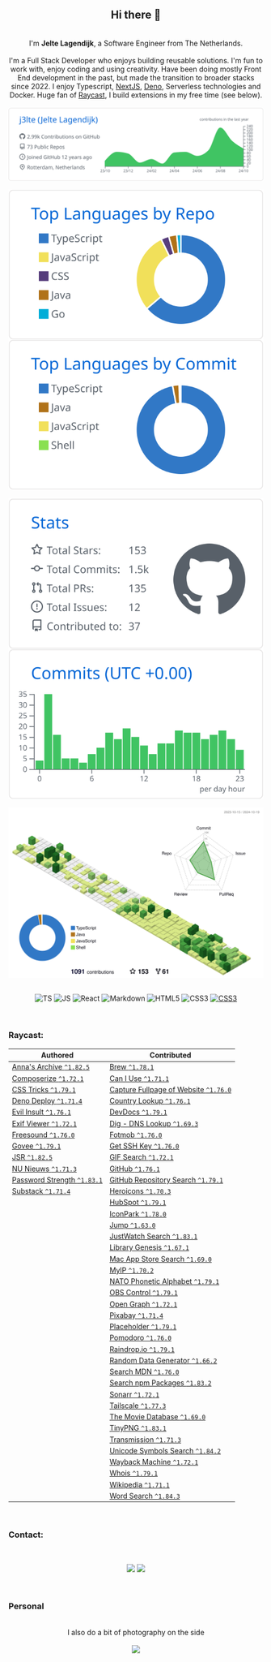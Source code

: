 <div align="center">
    <h2>Hi there 👋</h2><br>
    I'm <b>Jelte Lagendijk</b>, a Software Engineer from The Netherlands.<br><br>
    I'm a Full Stack Developer who enjoys building reusable solutions. I'm fun to work with, enjoy coding and using creativity.
Have been doing mostly Front End development in the past, but made the transition to broader stacks since 2022. I enjoy Typescript, <a href="https://nextjs.org/" target="_blank">NextJS</a>, <a href="https://deno.com/" target="_blank">Deno</a>, Serverless technologies and Docker. Huge fan of <a href="https://raycast.com/j3lte" target="_blank">Raycast</a>, I build extensions in my free time (see below).<br /><br />
</div>

<div align="center">
  <picture>
    <source media="(prefers-color-scheme: dark)" srcset="./profile-summary-card-output/github_dark/0-profile-details.svg">
    <source media="(prefers-color-scheme: light)" srcset="./profile-summary-card-output/github/0-profile-details.svg">
    <img align="center" alt="Profile details" src="./profile-summary-card-output/github/0-profile-details.svg">
  </picture>
</div>
<br />
<div align="center">
  <picture>
    <source media="(prefers-color-scheme: dark)" srcset="./profile-summary-card-output/github_dark/1-repos-per-language.svg">
    <source media="(prefers-color-scheme: light)" srcset="./profile-summary-card-output/github/1-repos-per-language.svg">
    <img align="center" alt="Repos per language" src="./profile-summary-card-output/github/1-repos-per-language.svg">
  </picture>
  <picture>
    <source media="(prefers-color-scheme: dark)" srcset="./profile-summary-card-output/github_dark/2-most-commit-language.svg">
    <source media="(prefers-color-scheme: light)" srcset="./profile-summary-card-output/github/2-most-commit-language.svg">
    <img align="center" alt="Most commit language" src="./profile-summary-card-output/github/2-most-commit-language.svg">
  </picture>
</div>
<br />
<div align="center">
  <picture>
    <source media="(prefers-color-scheme: dark)" srcset="./profile-summary-card-output/github_dark/3-stats.svg">
    <source media="(prefers-color-scheme: light)" srcset="./profile-summary-card-output/github/3-stats.svg">
    <img align="center" alt="Stats" src="./profile-summary-card-output/github/3-stats.svg">
  </picture>
  <picture>
    <source media="(prefers-color-scheme: dark)" srcset="./profile-summary-card-output/github_dark/4-productive-time.svg">
    <source media="(prefers-color-scheme: light)" srcset="./profile-summary-card-output/github/4-productive-time.svg">
    <img align="center" alt="Productive time" src="./profile-summary-card-output/github/4-productive-time.svg">
  </picture>
</div>
<br />
<div align="center">
  <picture>
    <source media="(prefers-color-scheme: dark)" srcset="./profile-3d-contrib/profile-night-green.svg">
    <source media="(prefers-color-scheme: light)" srcset="./profile-3d-contrib/profile-green-animate.svg">
    <img align="center" alt="Profile details" src="./profile-3d-contrib/profile-green-animate.svg">
  </picture>
</div>

<br />
<p align="center">
  <img align="center" alt="TS" src="https://img.shields.io/badge/typescript-%23007ACC.svg?style=for-the-badge&logo=typescript&logoColor=white">
  <img align="center" alt="JS" src="https://img.shields.io/badge/javascript-%23323330.svg?style=for-the-badge&logo=javascript&logoColor=%23F7DF1E">
  <img align="center" alt="React" src="https://img.shields.io/badge/react-%23282c34.svg?style=for-the-badge&logo=react&logoColor=61dafb">
  <img align="center" alt="Markdown" src="https://img.shields.io/badge/markdown-%23000000.svg?style=for-the-badge&logo=markdown&logoColor=white">
  <img align="center" alt="HTML5" src="https://img.shields.io/badge/html5-%23E34F26.svg?style=for-the-badge&logo=html5&logoColor=white">
  <img align="center" alt="CSS3" src="https://img.shields.io/badge/css3-%231572B6.svg?style=for-the-badge&logo=css3&logoColor=white">
  <a href="https://raycast.com/j3lte" target="_blank"><img align="center" alt="CSS3" src="https://img.shields.io/badge/raycast-%23000000.svg?style=for-the-badge&logo=raycast&logoColor=red"></a>
</p>

<br />
<h3>Raycast:</h3>

<!-- START RAYCAST -->

| Authored | Contributed |
| --- | --- |
| [Anna's Archive `^1.82.5`](https://raycast.com/j3lte/anna-s-archive) | [Brew `^1.78.1`](https://raycast.com/nhojb/brew) |
| [Composerize `^1.72.1`](https://raycast.com/j3lte/composerize) | [Can I Use `^1.71.1`](https://raycast.com/thomaslombart/can-i-use) |
| [CSS Tricks `^1.79.1`](https://raycast.com/j3lte/css-tricks) | [Capture Fullpage of Website `^1.76.0`](https://raycast.com/Coun1er/capture-fullpage-of-website) |
| [Deno Deploy `^1.71.4`](https://raycast.com/j3lte/deno-deploy) | [Country Lookup `^1.76.1`](https://raycast.com/pernielsentikaer/country-lookup) |
| [Evil Insult `^1.76.1`](https://raycast.com/j3lte/evil-insult) | [DevDocs `^1.79.1`](https://raycast.com/djpowers/devdocs) |
| [Exif Viewer `^1.72.1`](https://raycast.com/j3lte/exif) | [Dig - DNS Lookup `^1.69.3`](https://raycast.com/danielbahl/dig) |
| [Freesound `^1.76.0`](https://raycast.com/j3lte/freesound) | [Fotmob `^1.76.0`](https://raycast.com/iamlas/fotmob) |
| [Govee `^1.79.1`](https://raycast.com/j3lte/govee) | [Get SSH Key `^1.76.0`](https://raycast.com/Theon/get-ssh-key) |
| [JSR `^1.82.5`](https://raycast.com/j3lte/jsr) | [GIF Search `^1.72.1`](https://raycast.com/josephschmitt/gif-search) |
| [NU Nieuws `^1.71.3`](https://raycast.com/j3lte/nu-nieuws) | [GitHub `^1.76.1`](https://raycast.com/thomaslombart/github) |
| [Password Strength `^1.83.1`](https://raycast.com/j3lte/password-strength) | [GitHub Repository Search `^1.79.1`](https://raycast.com/thomas/github-repository-search) |
| [Substack `^1.71.4`](https://raycast.com/j3lte/substack) | [Heroicons `^1.70.3`](https://raycast.com/johndoe123789/heroicons) |
|   | [HubSpot `^1.79.1`](https://raycast.com/harisvsulaiman/hubspot) |
|   | [IconPark `^1.78.0`](https://raycast.com/koinzhang/iconpark) |
|   | [Jump `^1.63.0`](https://raycast.com/HelloImSteven/jump) |
|   | [JustWatch Search `^1.83.1`](https://raycast.com/rishabswift/search-justwatch) |
|   | [Library Genesis `^1.67.1`](https://raycast.com/yz3440/library-genesis) |
|   | [Mac App Store Search `^1.69.0`](https://raycast.com/say4n/mac-app-store-search) |
|   | [MyIP `^1.70.2`](https://raycast.com/Kang/myip) |
|   | [NATO Phonetic Alphabet `^1.79.1`](https://raycast.com/jns/nato-phonetic-alphabet) |
|   | [OBS Control `^1.79.1`](https://raycast.com/Yukai/obs-control) |
|   | [Open Graph `^1.72.1`](https://raycast.com/1weiho/open-graph) |
|   | [Pixabay `^1.71.4`](https://raycast.com/tonka3000/pixabay) |
|   | [Placeholder `^1.79.1`](https://raycast.com/koinzhang/placeholder) |
|   | [Pomodoro `^1.76.0`](https://raycast.com/asubbotin/pomodoro) |
|   | [Raindrop.io `^1.79.1`](https://raycast.com/lardissone/raindrop-io) |
|   | [Random Data Generator `^1.66.2`](https://raycast.com/loris/random) |
|   | [Search MDN `^1.76.0`](https://raycast.com/krzysztofzuraw/search-mdn) |
|   | [Search npm Packages `^1.83.2`](https://raycast.com/mrmartineau/search-npm) |
|   | [Sonarr `^1.72.1`](https://raycast.com/Aayush9029/sonarr) |
|   | [Tailscale `^1.77.3`](https://raycast.com/samlinville/tailscale) |
|   | [The Movie Database `^1.69.0`](https://raycast.com/Aayush9029/tmdb) |
|   | [TinyPNG `^1.83.1`](https://raycast.com/kawamataryo/tinypng) |
|   | [Transmission `^1.71.3`](https://raycast.com/FezVrasta/transmission) |
|   | [Unicode Symbols Search `^1.84.2`](https://raycast.com/mmazzarolo/unicode-symbols) |
|   | [Wayback Machine `^1.72.1`](https://raycast.com/pernielsentikaer/wayback-machine) |
|   | [Whois `^1.79.1`](https://raycast.com/zavbala/whois) |
|   | [Wikipedia `^1.71.1`](https://raycast.com/vimtor/wikipedia) |
|   | [Word Search `^1.84.3`](https://raycast.com/rishabswift/word-search) |

<!-- END RAYCAST -->

<br />
<h3>Contact:</h3>

<br />

<p align="center">
  <a href="https://www.linkedin.com/in/jeltelagendijk" target="_blank"><img src="https://img.shields.io/badge/-LinkedIn-%230077B5?style=for-the-badge&logo=linkedin&logoColor=white" target="_blank"></a>
  <a href="https://github.com/j3lte" target="_blank"><img src="https://img.shields.io/github/followers/J3lte?style=for-the-badge&logo=github&logoColor=white" target="_blank"></a>
</p>

<br />

<h3>Personal</h3>
<br />
<div align="center">
  I also do a bit of photography on the side<br /><br />
  <a href="https://instagram.com/j3lte" target="_blank"><img src="https://img.shields.io/badge/-Instagram-%23E4405F?style=for-the-badge&logo=instagram&logoColor=white" target="_blank"></a></div>
